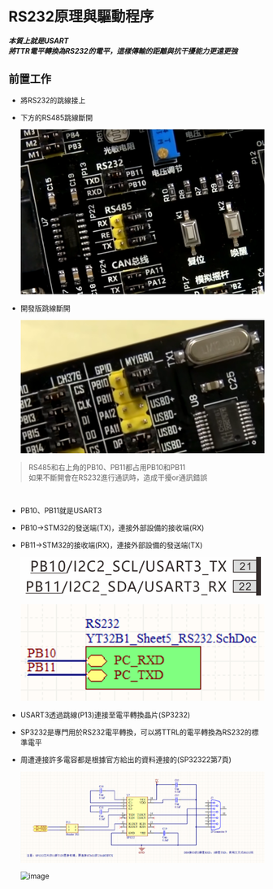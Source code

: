 # RS232原理與驅動程序

***本質上就是USART***<br>
***將TTR電平轉換為RS232的電平，這樣傳輸的距離與抗干擾能力更遠更強***


## 前置工作

* 將RS232的跳線接上
* 下方的RS485跳線斷開

  ![image](https://github.com/hamster-allen/STM32_Learn/blob/master/DAY_0212/RS232_picture/RS232%E8%B7%B3%E7%B7%9A.png)

* 開發版跳線斷開

  ![image](https://github.com/hamster-allen/STM32_Learn/blob/master/DAY_0212/RS232_picture/%E5%8F%B3%E4%B8%8A%E6%96%B9PB10_PB11%E8%B7%B3%E7%B7%9A.png)

> RS485和右上角的PB10、PB11都占用PB10和PB11<br>
> 如果不斷開會在RS232進行通訊時，造成干擾or通訊錯誤<br>

<br>

* PB10、PB11就是USART3
* PB10->STM32的發送端(TX)，連接外部設備的接收端(RX)
* PB11->STM32的接收端(RX)，連接外部設備的發送端(TX)

  ![image](https://github.com/hamster-allen/STM32_Learn/blob/master/DAY_0212/RS232_picture/PB10_PB11%E7%AD%89%E6%96%BCUSART3.png)

  ![image](https://github.com/hamster-allen/STM32_Learn/blob/master/DAY_0212/RS232_picture/PB10_PB11%E6%8E%A5%E5%88%B0PC_RXD_PCTXD.png)


* USART3透過跳線(P13)連接至電平轉換晶片(SP3232)
* SP3232是專門用於RS232電平轉換，可以將TTRL的電平轉換為RS232的標準電平
* 周遭連接許多電容都是根據官方給出的資料連接的(SP32322第7頁)

  ![image](https://github.com/hamster-allen/STM32_Learn/blob/master/DAY_0212/RS232_picture/3-RS232%E6%8E%A5%E5%8F%A3.png)

  ![image]()



































